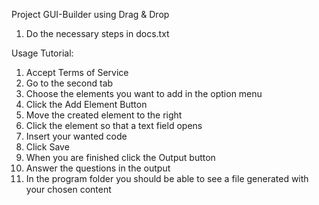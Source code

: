Project GUI-Builder using Drag & Drop

1. Do the necessary steps in docs.txt


Usage Tutorial:
1. Accept Terms of Service
2. Go to the second tab
3. Choose the elements you want to add in the option menu
4. Click the Add Element Button
5. Move the created element to the right
6. Click the element so that a text field opens
7. Insert your wanted code
8. Click Save
9. When you are finished click the Output button
10. Answer the questions in the output
11. In the program folder you should be able to see a file generated with your chosen content
